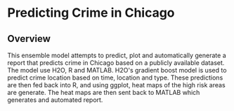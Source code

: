 # Predicting Crime in Chicago

## Overview

This ensemble model attempts to predict, plot and automatically generate a report that predicts crime in Chicago based on a publicly available dataset.
The model use H2O, R and MATLAB. H2O's gradient boost model is used to predict crime location based on time, location and type.
These predictions are then fed back into R, and using ggplot, heat maps of the high risk areas are generate.
The heat maps are then sent back to MATLAB which generates and automated report. 
